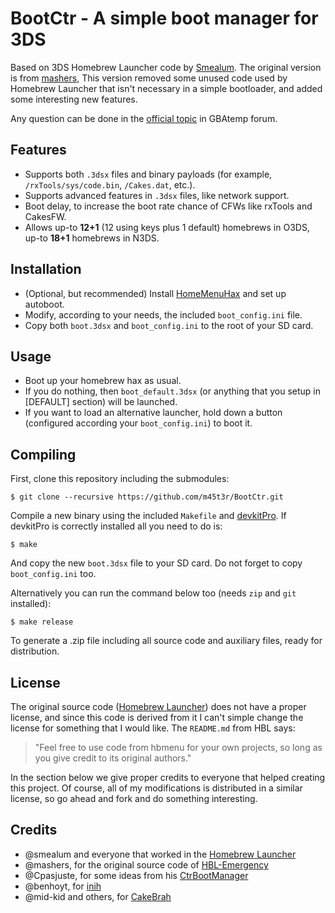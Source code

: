 BootCtr - A simple boot manager for 3DS
=======================================

Based on 3DS Homebrew Launcher code by [Smealum][hbl]. The original version is
from [mashers][hbe], This version removed some unused code used by Homebrew
Launcher that isn't necessary in a simple bootloader, and added some
interesting new features.

Any question can be done in the [official topic][ofc] in GBAtemp forum.

Features
--------

* Supports both ``.3dsx`` files and binary payloads (for example,
``/rxTools/sys/code.bin``, ``/Cakes.dat``, etc.).
* Supports advanced features in ``.3dsx`` files, like network support.
* Boot delay, to increase the boot rate chance of CFWs like rxTools and
CakesFW.
* Allows up-to **12+1** (12 using keys plus 1 default) homebrews in O3DS,
up-to **18+1** homebrews in N3DS.

Installation
------------

* (Optional, but recommended) Install [HomeMenuHax][hmh] and set up autoboot.
* Modify, according to your needs, the included ``boot_config.ini`` file.
* Copy both ``boot.3dsx`` and ``boot_config.ini`` to the root of your SD card.

Usage
-----

* Boot up your homebrew hax as usual.
* If you do nothing, then ``boot_default.3dsx`` (or anything that you setup in
[DEFAULT] section) will be launched.
* If you want to load an alternative launcher, hold down a button (configured
according your ``boot_config.ini``) to boot it.

Compiling
---------

First, clone this repository including the submodules:

    $ git clone --recursive https://github.com/m45t3r/BootCtr.git

Compile a new binary using the included ``Makefile`` and [devkitPro][dkp].
If devkitPro is correctly installed all you need to do is:

    $ make

And copy the new ``boot.3dsx`` file to your SD card. Do not forget to copy
``boot_config.ini`` too.

Alternatively you can run the command below too (needs ``zip`` and ``git``
installed):

    $ make release

To generate a .zip file including all source code and auxiliary files, ready
for distribution.

License
-------

The original source code ([Homebrew Launcher][hbl]) does not have a proper
license, and since this code is derived from it I can't simple change the
license for something that I would like. The ``README.md`` from HBL says:

> "Feel free to use code from hbmenu for your own projects, so long as you
give credit to its original authors."

In the section below we give proper credits to everyone that helped creating
this project. Of course, all of my modifications is distributed in a similar
license, so go ahead and fork and do something interesting.

Credits
-------

* @smealum and everyone that worked in the [Homebrew Launcher][hbl]
* @mashers, for the original source code of [HBL-Emergency][hbe]
* @Cpasjuste, for some ideas from his [CtrBootManager][cbm]
* @benhoyt, for [inih][inh]
* @mid-kid and others, for [CakeBrah][ckb]

[hbl]: https://github.com/smealum/3ds_hb_menu
[hbe]: https://gbatemp.net/threads/release-homebrew-emergency-launcher.399394/
[dkp]: http://devkitpro.org/
[cbm]: https://github.com/Cpasjuste/CtrBootManager
[inh]: https://github.com/benhoyt/inih
[ckb]: https://github.com/mid-kid/CakeBrah
[hmh]: https://github.com/yellows8/3ds_homemenuhax
[ofc]: https://gbatemp.net/threads/re-release-bootctr-a-simple-boot-manager-for-3ds.401630/
